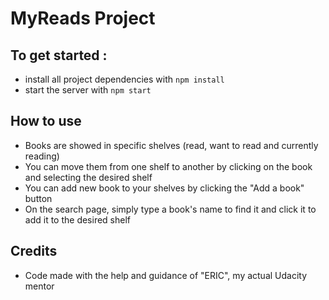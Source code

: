 # MyReads Project

## To get started :
* install all project dependencies with `npm install`
* start the server with `npm start`

## How to use
* Books are showed in specific shelves (read, want to read and currently reading) 
* You can move them from one shelf to another by clicking on the book and selecting the desired shelf
* You can add new book to your shelves by clicking the "Add a book" button
* On the search page, simply type a book's name to find it and click it to add it to the desired shelf

## Credits
* Code made with the help and guidance of "ERIC", my actual Udacity mentor
